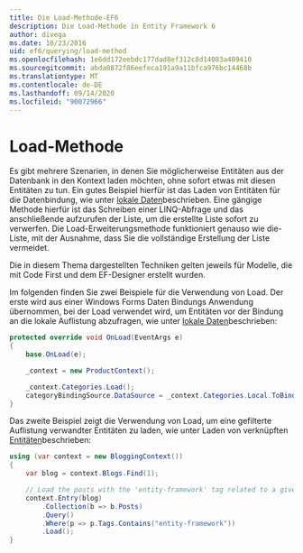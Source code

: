 ```yaml
---
title: Die Load-Methode-EF6
description: Die Load-Methode in Entity Framework 6
author: divega
ms.date: 10/23/2016
uid: ef6/querying/load-method
ms.openlocfilehash: 1e6dd172eebdc177dad8ef312c8d14083a409410
ms.sourcegitcommit: abda0872f86eefeca191a9a11bfca976bc14468b
ms.translationtype: MT
ms.contentlocale: de-DE
ms.lasthandoff: 09/14/2020
ms.locfileid: "90072966"
---
```

# <a name="the-load-method"></a>Load-Methode
Es gibt mehrere Szenarien, in denen Sie möglicherweise Entitäten aus der Datenbank in den Kontext laden möchten, ohne sofort etwas mit diesen Entitäten zu tun. Ein gutes Beispiel hierfür ist das Laden von Entitäten für die Datenbindung, wie unter [lokale Daten](xref:ef6/querying/local-data)beschrieben. Eine gängige Methode hierfür ist das Schreiben einer LINQ-Abfrage und das anschließende aufzurufen der Liste, um die erstellte Liste sofort zu verwerfen. Die Load-Erweiterungsmethode funktioniert genauso wie die-Liste, mit der Ausnahme, dass Sie die vollständige Erstellung der Liste vermeidet.  

Die in diesem Thema dargestellten Techniken gelten jeweils für Modelle, die mit Code First und dem EF-Designer erstellt wurden.  

Im folgenden finden Sie zwei Beispiele für die Verwendung von Load. Der erste wird aus einer Windows Forms Daten Bindungs Anwendung übernommen, bei der Load verwendet wird, um Entitäten vor der Bindung an die lokale Auflistung abzufragen, wie unter [lokale Daten](xref:ef6/querying/local-data)beschrieben:  

``` csharp
protected override void OnLoad(EventArgs e)
{
    base.OnLoad(e);

    _context = new ProductContext();

    _context.Categories.Load();
    categoryBindingSource.DataSource = _context.Categories.Local.ToBindingList();
}
```  

Das zweite Beispiel zeigt die Verwendung von Load, um eine gefilterte Auflistung verwandter Entitäten zu laden, wie unter Laden von verknüpften [Entitäten](xref:ef6/querying/related-data)beschrieben:  

``` csharp
using (var context = new BloggingContext())
{
    var blog = context.Blogs.Find(1);

    // Load the posts with the 'entity-framework' tag related to a given blog
    context.Entry(blog)
        .Collection(b => b.Posts)
        .Query()
        .Where(p => p.Tags.Contains("entity-framework"))
        .Load();
}
```  
